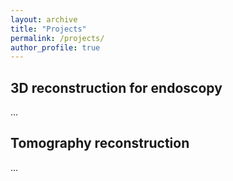 ```yaml
---
layout: archive
title: "Projects"
permalink: /projects/
author_profile: true
---
```


## 3D reconstruction for endoscopy
...

## Tomography reconstruction
...


